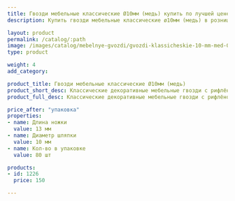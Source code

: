 ```yaml
---
title: Гвозди мебельные классические Ø10мм (медь) купить по лучшей цене с доставкой - Поролоныч
description: Купить гвозди мебельные классические ø10мм (медь) в розницу с доставкой по Москве в интернет-магазине Поролоныча.

layout: product
permalink: /catalog/:path
image: /images/catalog/mebelnye-gvozdi/gvozdi-klassicheskie-10-mm-med-01_1600w.jpg
type: product

weight: 4
add_category: 

product_title: Гвозди мебельные классические Ø10мм (медь)
product_short_desc: Классические декоративные мебельные гвозди с рифлёной поверхностью. Цвет - медь.
product_full_desc: Классические декоративные мебельные гвозди с рифлёной поверхностью. Цвет - медь.

price_after: "упаковка"
properties:
- name: Длина ножки
  value: 13 мм
- name: Диаметр шляпки
  value: 10 мм
- name: Кол-во в упаковке
  value: 80 шт

products:
- id: 1226
  price: 150

---
```

